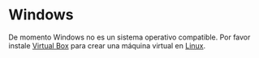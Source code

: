 # Windows

De momento Windows no es un sistema operativo compatible. Por favor instale [Virtual Box](https://www.virtualbox.org/) para crear una máquina virtual en [Linux](https://github.com/taitus/docs/tree/ae4f905cbe4d87e22bef41f563ffdf81aa3cfb3b/es/installation/prerequisites/README.md).

